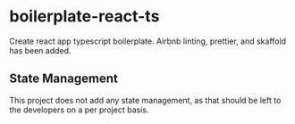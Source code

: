 # boilerplate-react-ts
Create react app typescript boilerplate. Airbnb linting, prettier, and skaffold has been added.

## State Management
 This project does not add any state management, as that should be left to the developers on a per project basis.


